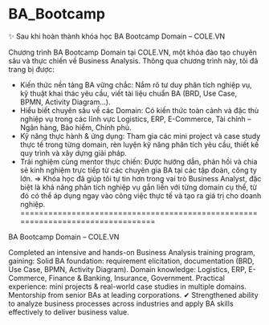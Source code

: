# BA_Bootcamp
✨ Sau khi hoàn thành khóa học BA Bootcamp Domain – COLE.VN

Chương trình BA Bootcamp Domain tại COLE.VN, một khóa đào tạo chuyên sâu và thực chiến về Business Analysis. Thông qua chương trình này, tôi đã trang bị được:
- Kiến thức nền tảng BA vững chắc: Nắm rõ tư duy phân tích nghiệp vụ, kỹ thuật khai thác yêu cầu, viết tài liệu chuẩn BA (BRD, Use Case, BPMN, Activity Diagram…).
- Hiểu biết chuyên sâu về các Domain: Có kiến thức toàn cảnh và đặc thù nghiệp vụ trong các lĩnh vực Logistics, ERP, E-Commerce, Tài chính – Ngân hàng, Bảo hiểm, Chính phủ.
- Kỹ năng thực hành & ứng dụng: Tham gia các mini project và case study thực tế trong từng domain, rèn luyện kỹ năng phân tích yêu cầu, thiết kế quy trình và xây dựng giải pháp.
- Trải nghiệm cùng mentor thực chiến: Được hướng dẫn, phản hồi và chia sẻ kinh nghiệm trực tiếp từ các chuyên gia BA tại các tập đoàn, công ty lớn.
=> Khóa học đã giúp tôi tự tin hơn trong vai trò Business Analyst, đặc biệt là khả năng phân tích nghiệp vụ gắn liền với từng domain cụ thể, từ đó có thể áp dụng ngay vào công việc thực tế và tạo ra giá trị cho doanh nghiệp.
================================================================================

BA Bootcamp Domain – COLE.VN

Completed an intensive and hands-on Business Analysis training program, gaining:
Solid BA foundation: requirement elicitation, documentation (BRD, Use Case, BPMN, Activity Diagram).
Domain knowledge: Logistics, ERP, E-Commerce, Finance & Banking, Insurance, Government.
Practical experience: mini projects & real-world case studies in multiple domains.
Mentorship from senior BAs at leading corporations.
✔ Strengthened ability to analyze business processes across industries and apply BA skills effectively to deliver business value.
